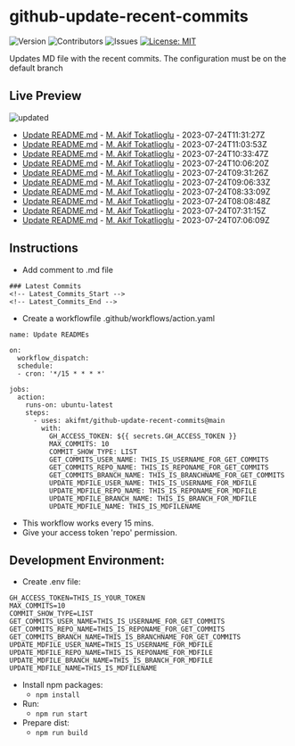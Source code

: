 # github-update-recent-commits

![Version](https://img.shields.io/github/v/release/AAAAA/AAAAA?color=blue)
![Contributors](https://img.shields.io/github/contributors/AAAAA/AAAAA?color=dark-green) ![Issues](https://img.shields.io/github/issues/AAAAA/AAAAA) [![License: MIT](https://img.shields.io/badge/license-MIT-blue)](#)

Updates MD file with the recent commits. The configuration must be on the default branch

## Live Preview
<!-- Latest_Commits_Start -->
![updated](https://img.shields.io/badge/Updated-Mon%20Jul%2024%202023%2012%3A11%3A24%20GMT%2B0000%20(Coordinated%20Universal%20Time)-blue.svg)
- [Update README.md](https://github.com/akifmt/github-update-recent-commits/commit/0030f5c92432e16d2504152f45cae802baa6bbcc) - [M. Akif Tokatlioglu](mailto:akifmt@gmail.com) - 2023-07-24T11:31:27Z 
- [Update README.md](https://github.com/akifmt/github-update-recent-commits/commit/429f3c92dffebcba0aca11aef67550b316780c85) - [M. Akif Tokatlioglu](mailto:akifmt@gmail.com) - 2023-07-24T11:03:53Z 
- [Update README.md](https://github.com/akifmt/github-update-recent-commits/commit/56a3e4c55a0dbcaa6b3c46b985e5f622174962cd) - [M. Akif Tokatlioglu](mailto:akifmt@gmail.com) - 2023-07-24T10:33:47Z 
- [Update README.md](https://github.com/akifmt/github-update-recent-commits/commit/0a1eee71be8ff7bef69be6aba9628b85d66942e1) - [M. Akif Tokatlioglu](mailto:akifmt@gmail.com) - 2023-07-24T10:06:20Z 
- [Update README.md](https://github.com/akifmt/github-update-recent-commits/commit/aabd8871ffda0567426360c89bee0efd96119f1a) - [M. Akif Tokatlioglu](mailto:akifmt@gmail.com) - 2023-07-24T09:31:26Z 
- [Update README.md](https://github.com/akifmt/github-update-recent-commits/commit/e392b3899740c9beca98773ab0372cf78511c4d1) - [M. Akif Tokatlioglu](mailto:akifmt@gmail.com) - 2023-07-24T09:06:33Z 
- [Update README.md](https://github.com/akifmt/github-update-recent-commits/commit/fd5d19bd5e0bc8cf110e8938e169617ba76ffd19) - [M. Akif Tokatlioglu](mailto:akifmt@gmail.com) - 2023-07-24T08:33:09Z 
- [Update README.md](https://github.com/akifmt/github-update-recent-commits/commit/14e77f7afcbb07726d3fe8e204aea92ae57cbf75) - [M. Akif Tokatlioglu](mailto:akifmt@gmail.com) - 2023-07-24T08:08:48Z 
- [Update README.md](https://github.com/akifmt/github-update-recent-commits/commit/5ff6b6dfad1552f04a52e91c2725624d8f72eb34) - [M. Akif Tokatlioglu](mailto:akifmt@gmail.com) - 2023-07-24T07:31:15Z 
- [Update README.md](https://github.com/akifmt/github-update-recent-commits/commit/63983441a1c05e8f6a909586b147f767777ab729) - [M. Akif Tokatlioglu](mailto:akifmt@gmail.com) - 2023-07-24T07:06:09Z 
<!-- Latest_Commits_End -->

## Instructions
- Add comment to .md file
```
### Latest Commits
<!-- Latest_Commits_Start -->
<!-- Latest_Commits_End -->
```
- Create a workflowfile .github/workflows/action.yaml
```
name: Update READMEs

on:
  workflow_dispatch:
  schedule:
  - cron: '*/15 * * * *'
  
jobs:
  action:
    runs-on: ubuntu-latest
    steps:
      - uses: akifmt/github-update-recent-commits@main
        with:
          GH_ACCESS_TOKEN: ${{ secrets.GH_ACCESS_TOKEN }}
          MAX_COMMITS: 10
          COMMIT_SHOW_TYPE: LIST
          GET_COMMITS_USER_NAME: THIS_IS_USERNAME_FOR_GET_COMMITS
          GET_COMMITS_REPO_NAME: THIS_IS_REPONAME_FOR_GET_COMMITS
          GET_COMMITS_BRANCH_NAME: THIS_IS_BRANCHNAME_FOR_GET_COMMITS
          UPDATE_MDFILE_USER_NAME: THIS_IS_USERNAME_FOR_MDFILE
          UPDATE_MDFILE_REPO_NAME: THIS_IS_REPONAME_FOR_MDFILE
          UPDATE_MDFILE_BRANCH_NAME: THIS_IS_BRANCH_FOR_MDFILE
          UPDATE_MDFILE_NAME: THIS_IS_MDFILENAME
```
- This workflow works every 15 mins.
- Give your access token 'repo' permission.

## Development Environment:
- Create .env file:
```
GH_ACCESS_TOKEN=THIS_IS_YOUR_TOKEN
MAX_COMMITS=10
COMMIT_SHOW_TYPE=LIST
GET_COMMITS_USER_NAME=THIS_IS_USERNAME_FOR_GET_COMMITS
GET_COMMITS_REPO_NAME=THIS_IS_REPONAME_FOR_GET_COMMITS
GET_COMMITS_BRANCH_NAME=THIS_IS_BRANCHNAME_FOR_GET_COMMITS
UPDATE_MDFILE_USER_NAME=THIS_IS_USERNAME_FOR_MDFILE
UPDATE_MDFILE_REPO_NAME=THIS_IS_REPONAME_FOR_MDFILE
UPDATE_MDFILE_BRANCH_NAME=THIS_IS_BRANCH_FOR_MDFILE
UPDATE_MDFILE_NAME=THIS_IS_MDFILENAME
```
- Install npm packages:
	- ```npm install```
- Run:
	- ```npm run start```
- Prepare dist:
	- ```npm run build```
